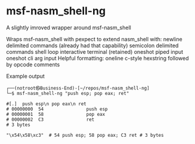 # msf-nasm_shell-ng
A slightly imroved wrapper around msf-nasm_shell

Wraps msf-nasm_shell with pexpect to extend nasm_shell with:
newline delimited commands (already had that capability)
semicolon delimited commands
shell loop interactive terminal (retained)
oneshot piped input
oneshot cli arg input
Helpful formatting: oneline c-style hexstring followed by opcode comments

Example output
```
┌──(notroot㉿Business-End)-[~/repos/msf-nasm_shell-ng]
└─$ msf-nasm_shell-ng "push esp; pop eax; ret"

#[.]  push esp\n pop eax\n ret
# 00000000  54                push esp
# 00000001  58                pop eax
# 00000002  C3                ret
# 3 bytes

"\x54\x58\xc3"  # 54 push esp; 58 pop eax; C3 ret # 3 bytes
```